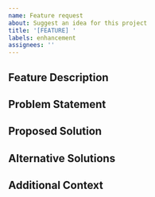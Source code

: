 ```yaml
---
name: Feature request
about: Suggest an idea for this project
title: '[FEATURE] '
labels: enhancement
assignees: ''
---
```


## Feature Description
<!-- A clear and concise description of what you want to happen -->

## Problem Statement
<!-- Describe the problem this feature would solve -->

## Proposed Solution
<!-- Describe how you think this could be implemented -->

## Alternative Solutions
<!-- Describe any alternative solutions or features you've considered -->

## Additional Context
<!-- Add any other context or screenshots about the feature request here -->

